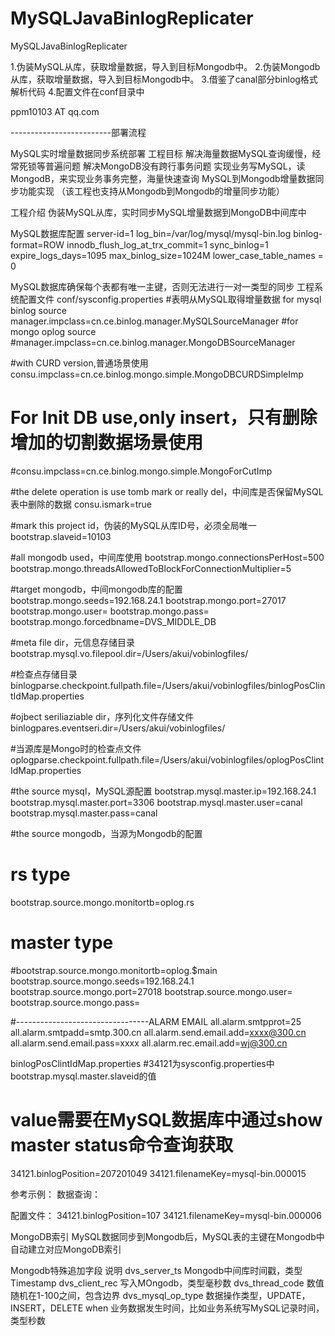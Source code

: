 MySQLJavaBinlogReplicater
=========================

MySQLJavaBinlogReplicater


1.伪装MySQL从库，获取增量数据，导入到目标Mongodb中。
2.伪装Mongodb从库，获取增量数据，导入到目标Mongodb中。
3.借鉴了canal部分binlog格式解析代码
4.配置文件在conf目录中

ppm10103 AT qq.com


-------------------------部署流程

MySQL实时增量数据同步系统部署
工程目标
 解决海量数据MySQL查询缓慢，经常死锁等普遍问题
 解决MongoDB没有跨行事务问题
实现业务写MySQL，读MongodB，来实现业务事务完整，海量快速查询
MySQL到Mongodb增量数据同步功能实现
（该工程也支持从Mongodb到Mongodb的增量同步功能）

工程介绍
伪装MySQL从库，实时同步MySQL增量数据到MongoDB中间库中

MySQL数据库配置
server-id=1
log_bin=/var/log/mysql/mysql-bin.log
binlog-format=ROW
innodb_flush_log_at_trx_commit=1
sync_binlog=1
expire_logs_days=1095
max_binlog_size=1024M
lower_case_table_names = 0

MySQL数据库确保每个表都有唯一主键，否则无法进行一对一类型的同步
工程系统配置文件 conf/sysconfig.properties
#表明从MySQL取得增量数据 for mysql binlog source
manager.impclass=cn.ce.binlog.manager.MySQLSourceManager
#for mongo oplog source
#manager.impclass=cn.ce.binlog.manager.MongoDBSourceManager

#with CURD version,普通场景使用
consu.impclass=cn.ce.binlog.mongo.simple.MongoDBCURDSimpleImp
# For Init DB use,only insert，只有删除增加的切割数据场景使用
#consu.impclass=cn.ce.binlog.mongo.simple.MongoForCutImp

#the delete operation is use tomb mark or really del，中间库是否保留MySQL表中删除的数据
consu.ismark=true

#mark this project id，伪装的MySQL从库ID号，必须全局唯一
bootstrap.slaveid=10103


#all mongodb used，中间库使用
bootstrap.mongo.connectionsPerHost=500
bootstrap.mongo.threadsAllowedToBlockForConnectionMultiplier=5

#target mongodb，中间mongodb库的配置
bootstrap.mongo.seeds=192.168.24.1
bootstrap.mongo.port=27017
bootstrap.mongo.user=
bootstrap.mongo.pass=
bootstrap.mongo.forcedbname=DVS_MIDDLE_DB


#meta file dir，元信息存储目录
bootstrap.mysql.vo.filepool.dir=/Users/akui/vobinlogfiles/

#检查点存储目录
binlogparse.checkpoint.fullpath.file=/Users/akui/vobinlogfiles/binlogPosClintIdMap.properties

#ojbect seriliaziable dir，序列化文件存储文件
binlogpares.eventseri.dir=/Users/akui/vobinlogfiles/

#当源库是Mongo时的检查点文件
oplogparse.checkpoint.fullpath.file=/Users/akui/vobinlogfiles/oplogPosClintIdMap.properties



#the source mysql，MySQL源配置
bootstrap.mysql.master.ip=192.168.24.1
bootstrap.mysql.master.port=3306
bootstrap.mysql.master.user=canal
bootstrap.mysql.master.pass=canal

#the source mongodb，当源为Mongodb的配置
# rs type
bootstrap.source.mongo.monitortb=oplog.rs
# master type
#bootstrap.source.mongo.monitortb=oplog.$main
bootstrap.source.mongo.seeds=192.168.24.1
bootstrap.source.mongo.port=27018
bootstrap.source.mongo.user=
bootstrap.source.mongo.pass=


#---------------------------------ALARM EMAIL
all.alarm.smtpprot=25
all.alarm.smtpadd=smtp.300.cn
all.alarm.send.email.add=xxxx@300.cn
all.alarm.send.email.pass=xxxx
all.alarm.rec.email.add=wj@300.cn



binlogPosClintIdMap.properties
#34121为sysconfig.properties中bootstrap.mysql.master.slaveid的值
# value需要在MySQL数据库中通过show master status命令查询获取
34121.binlogPosition=207201049
34121.filenameKey=mysql-bin.000015

参考示例：
数据查询：

配置文件：
34121.binlogPosition=107
34121.filenameKey=mysql-bin.000006

MongoDB索引
MySQL数据同步到Mongodb后，MySQL表的主键在Mongodb中自动建立对应MongoDB索引


Mongodb特殊追加字段	说明
dvs_server_ts	Mongodb中间库时间戳，类型Timestamp
dvs_client_rec	写入MOngodb，类型毫秒数
dvs_thread_code	数值随机在1-100之间，包含边界
dvs_mysql_op_type	数据操作类型，UPDATE，INSERT，DELETE
when   	业务数据发生时间，比如业务系统写MySQL记录时间，类型秒数
